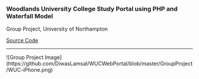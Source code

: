 ### Woodlands University College Study Portal using PHP and Waterfall Model
Group Project, University of Northampton

<a href = "https://github.com/DiwasLamsal/WUCWebPortal/tree/master/GroupProject" target="_blank"> Source Code </a>
<hr>
![Group Project Image](https://github.com/DiwasLamsal/WUCWebPortal/blob/master/GroupProject/WUC-iPhone.png)
